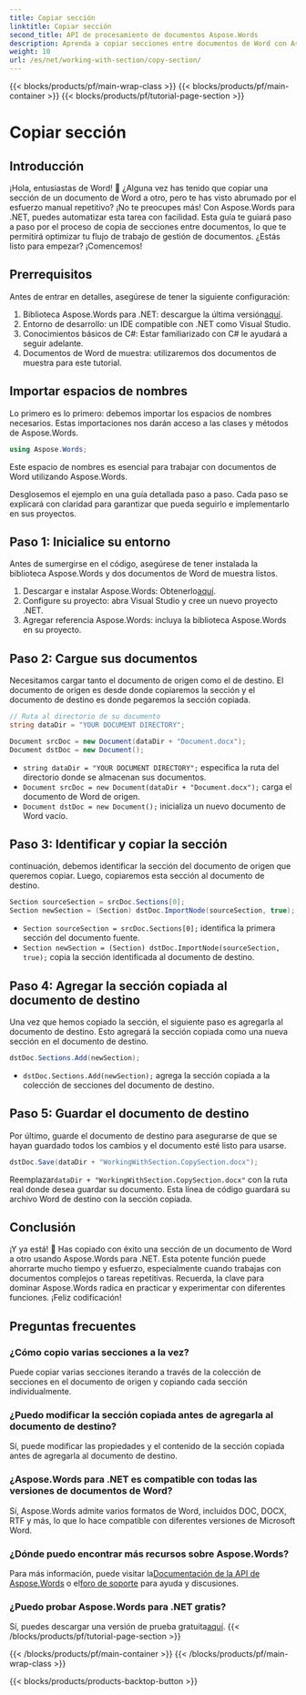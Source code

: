 ```yaml
---
title: Copiar sección
linktitle: Copiar sección
second_title: API de procesamiento de documentos Aspose.Words
description: Aprenda a copiar secciones entre documentos de Word con Aspose.Words para .NET. Esta guía incluye instrucciones paso a paso para una gestión eficiente de documentos.
weight: 10
url: /es/net/working-with-section/copy-section/
---
```


{{< blocks/products/pf/main-wrap-class >}}
{{< blocks/products/pf/main-container >}}
{{< blocks/products/pf/tutorial-page-section >}}

# Copiar sección


## Introducción

¡Hola, entusiastas de Word! 📄 ¿Alguna vez has tenido que copiar una sección de un documento de Word a otro, pero te has visto abrumado por el esfuerzo manual repetitivo? ¡No te preocupes más! Con Aspose.Words para .NET, puedes automatizar esta tarea con facilidad. Esta guía te guiará paso a paso por el proceso de copia de secciones entre documentos, lo que te permitirá optimizar tu flujo de trabajo de gestión de documentos. ¿Estás listo para empezar? ¡Comencemos!

## Prerrequisitos

Antes de entrar en detalles, asegúrese de tener la siguiente configuración:

1.  Biblioteca Aspose.Words para .NET: descargue la última versión[aquí](https://releases.aspose.com/words/net/).
2. Entorno de desarrollo: un IDE compatible con .NET como Visual Studio.
3. Conocimientos básicos de C#: Estar familiarizado con C# le ayudará a seguir adelante.
4. Documentos de Word de muestra: utilizaremos dos documentos de muestra para este tutorial.

## Importar espacios de nombres

Lo primero es lo primero: debemos importar los espacios de nombres necesarios. Estas importaciones nos darán acceso a las clases y métodos de Aspose.Words.

```csharp
using Aspose.Words;
```

Este espacio de nombres es esencial para trabajar con documentos de Word utilizando Aspose.Words.

Desglosemos el ejemplo en una guía detallada paso a paso. Cada paso se explicará con claridad para garantizar que pueda seguirlo e implementarlo en sus proyectos.

## Paso 1: Inicialice su entorno

Antes de sumergirse en el código, asegúrese de tener instalada la biblioteca Aspose.Words y dos documentos de Word de muestra listos.

1.  Descargar e instalar Aspose.Words: Obtenerlo[aquí](https://releases.aspose.com/words/net/).
2. Configure su proyecto: abra Visual Studio y cree un nuevo proyecto .NET.
3. Agregar referencia Aspose.Words: incluya la biblioteca Aspose.Words en su proyecto.

## Paso 2: Cargue sus documentos

Necesitamos cargar tanto el documento de origen como el de destino. El documento de origen es desde donde copiaremos la sección y el documento de destino es donde pegaremos la sección copiada.

```csharp
// Ruta al directorio de su documento
string dataDir = "YOUR DOCUMENT DIRECTORY";

Document srcDoc = new Document(dataDir + "Document.docx");
Document dstDoc = new Document();
```

- `string dataDir = "YOUR DOCUMENT DIRECTORY";` especifica la ruta del directorio donde se almacenan sus documentos.
- `Document srcDoc = new Document(dataDir + "Document.docx");` carga el documento de Word de origen.
- `Document dstDoc = new Document();` inicializa un nuevo documento de Word vacío.

## Paso 3: Identificar y copiar la sección

continuación, debemos identificar la sección del documento de origen que queremos copiar. Luego, copiaremos esta sección al documento de destino.

```csharp
Section sourceSection = srcDoc.Sections[0];
Section newSection = (Section) dstDoc.ImportNode(sourceSection, true);
```

- `Section sourceSection = srcDoc.Sections[0];` identifica la primera sección del documento fuente.
- `Section newSection = (Section) dstDoc.ImportNode(sourceSection, true);` copia la sección identificada al documento de destino.

## Paso 4: Agregar la sección copiada al documento de destino

Una vez que hemos copiado la sección, el siguiente paso es agregarla al documento de destino. Esto agregará la sección copiada como una nueva sección en el documento de destino.

```csharp
dstDoc.Sections.Add(newSection);
```

- `dstDoc.Sections.Add(newSection);` agrega la sección copiada a la colección de secciones del documento de destino.

## Paso 5: Guardar el documento de destino

Por último, guarde el documento de destino para asegurarse de que se hayan guardado todos los cambios y el documento esté listo para usarse.

```csharp
dstDoc.Save(dataDir + "WorkingWithSection.CopySection.docx");
```

 Reemplazar`dataDir + "WorkingWithSection.CopySection.docx"` con la ruta real donde desea guardar su documento. Esta línea de código guardará su archivo Word de destino con la sección copiada.

## Conclusión

¡Y ya está! 🎉 Has copiado con éxito una sección de un documento de Word a otro usando Aspose.Words para .NET. Esta potente función puede ahorrarte mucho tiempo y esfuerzo, especialmente cuando trabajas con documentos complejos o tareas repetitivas. Recuerda, la clave para dominar Aspose.Words radica en practicar y experimentar con diferentes funciones. ¡Feliz codificación!

## Preguntas frecuentes

### ¿Cómo copio varias secciones a la vez?

Puede copiar varias secciones iterando a través de la colección de secciones en el documento de origen y copiando cada sección individualmente.

### ¿Puedo modificar la sección copiada antes de agregarla al documento de destino?

Sí, puede modificar las propiedades y el contenido de la sección copiada antes de agregarla al documento de destino.

### ¿Aspose.Words para .NET es compatible con todas las versiones de documentos de Word?

Sí, Aspose.Words admite varios formatos de Word, incluidos DOC, DOCX, RTF y más, lo que lo hace compatible con diferentes versiones de Microsoft Word.

### ¿Dónde puedo encontrar más recursos sobre Aspose.Words?

 Para más información, puede visitar la[Documentación de la API de Aspose.Words](https://reference.aspose.com/words/net/) o el[foro de soporte](https://forum.aspose.com/c/words/8) para ayuda y discusiones.

### ¿Puedo probar Aspose.Words para .NET gratis?

 Sí, puedes descargar una versión de prueba gratuita[aquí](https://releases.aspose.com/).
{{< /blocks/products/pf/tutorial-page-section >}}

{{< /blocks/products/pf/main-container >}}
{{< /blocks/products/pf/main-wrap-class >}}

{{< blocks/products/products-backtop-button >}}
